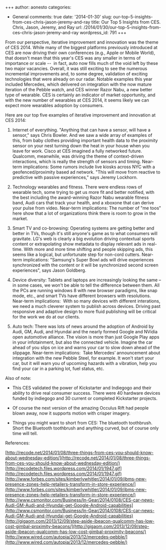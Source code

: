 +++
author: aonesto
categories:
- General
comments: true
date: '2014-01-30'
slug: our-top-5-insights-from-ces-chris-jason-jeremy-and-ray
title: Our Top 5 Insights from CES. Chris, Jason, Jeremy, and Ray
url: /2014/01/30/our-top-5-insights-from-ces-chris-jason-jeremy-and-ray
wordpress_id: 791
+++


From our perspective, iterative improvement and innovation was the theme of CES 2014. While many of the biggest platforms previously introduced at CES are now driving their own conferences (e.g., Apple or Mobile World), that doesn't mean that this year's CES was any smaller in terms of importance or scale --  in fact, auto now fills much of the void left by these two major vacancies. Overall, it was still exciting to see the numerous incremental improvements and, to some degree, validation of exciting technologies that were already on our radar. Notable examples this year included Mercedes, which delivered on integration with the now mature iteration of the Pebble watch, and CES winner Razor Nabu, a new better type of wearable. CES is certainly an indicator of market opportunity, and with the new number of wearables at CES 2014, it seems likely we can expect more wearables adoption by consumers.

Here are our top five examples of iterative improvement and innovation at CES 2014:



	
  1. Internet of everything. "Anything that can have a sensor, will have a sensor," says Chris Bowler. And we saw a wide array of examples of this, from baby clothes providing important health data to the proximity sensor on your nest turning down the heat in your house when you leave for work. Cisco at CES imagined a fully networked future. Qualcomm, meanwhile, was driving the theme of context-driven interactions, which is really the strength of sensors and timing.
Near-term implications: Some rumors include live kiosks across NYC with a geofenced/proximity based ad network. "This will move from reactive to predictive with passive experiences," says Jeremy Lockhorn.

	
  2. Technology wearables and fitness. There were endless rows of wearable tech, some trying to get us more fit and better notified, with the best including the award-winning Razor Nabu wearable fitness band, Audi cars that track your health, and a xboxone that can derive your pulse from video.
Near-term implications: The number of "me toos" here show that a lot of organizations think there is room to grow in the market.

	
  3. Smart TV and co-browsing: Operating systems are getting better and better in TVs, though it's still anyone's game as to what consumers will gravitate. LG's web is clearly a big evolution driving contextual sports content or extrapolating show metadata to display relevant ads in real-time. With more and more time shifting and people skipping ads, this seems like a logical, but unfortunate step for non-cord cutters.
Near-term implications: "Samsung's Super Bowl ads will drive experiences synchronized with the content or it will be synchronized second screen experiences", says Jason Goldberg.

	
  4. Device diversity: Tablets and laptops are increasingly looking the same – in some cases, we won't be able to tell the difference between them. All the PCs are running windows 8 with new browser paradigms, like snap mode, etc., and smart TVs have different browsers with resolutions.
Near-term implications:  With so many devices with different interations, we need a much cleverer system to publish across devices. Driving past responsive and adaptive design to more fluid publishing will be critical for the work we do at our clients.

	
  5. Auto tech: There was lots of news around the adoption of Android by Audi, GM, Audi, and Hyundai and the nearly formed Google and NVidia open automotive alliance. The vision is more than just Google Play apps in your infotainment, but also the connected vehicle. Imagine the car ahead of you slips on ice and warns your car to slow down ahead of the slippage.
Near-term implications:  Take Mercedes’ announcement about integration with the new Pebble SteeI, for example. It won't start your car, but it will warn you of upcoming hazards with a vibration, help you find your car in a parking lot, fuel status, etc.


Also of note:

	
  * This CES validated the power of Kickstarter and Indiegogo and their ability to drive real consumer success. There were 40 hardware devices funded by indiegogo and 30 current or completed Kickstarter projects.


	
  * Of course the next version of the amazing Occulus Rift had people blown away, now it supports motion with crisper imagery.

	
  * Things you might want to short from CES: The bluetooth toothbrush. Short the Bluetooth toothbrush and anything curved, but of course only time will tell.


References:

[http://recode.net/2014/01/08/three-things-from-ces-you-should-know-about-wednesday-edition/](http://recode.net/2014/01/08/three-things-from-ces-you-should-know-about-wednesday-edition/)
[http://recodetech.files.wordpress.com/2014/01/1947.gif](http://recodetech.files.wordpress.com/2014/01/1947.gif)
[http://www.forbes.com/sites/kimberlywhitler/2014/01/09/ibms-new-presence-zones-help-retailers-transform-in-store-experience/](http://www.forbes.com/sites/kimberlywhitler/2014/01/09/ibms-new-presence-zones-help-retailers-transform-in-store-experience/)
[http://www.csmonitor.com/Business/In-Gear/2014/0108/CES-car-news-Audi-GM-Audi-and-Hyundai-get-Google-Android-capabilities](http://www.csmonitor.com/Business/In-Gear/2014/0108/CES-car-news-Audi-GM-Audi-and-Hyundai-get-Google-Android-capabilities)
[http://gigaom.com/2013/12/09/step-aside-ibeacon-qualcomm-has-low-cost-gimbal-proximity-beacons/](http://gigaom.com/2013/12/09/step-aside-ibeacon-qualcomm-has-low-cost-gimbal-proximity-beacons/)
[http://www.wired.com/autopia/2013/12/mercedes-pebble/](http://www.wired.com/autopia/2013/12/mercedes-pebble/)
